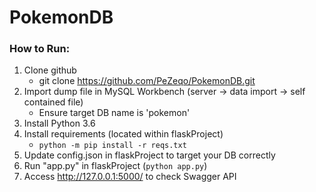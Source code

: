 # PokemonDB



### How to Run:

1. Clone github 
   - git clone https://github.com/PeZeqo/PokemonDB.git
2. Import dump file in MySQL Workbench (server -> data import -> self contained file)
   - Ensure target DB name is 'pokemon'
3. Install Python 3.6
4. Install requirements (located within flaskProject)
   - `python -m pip install -r reqs.txt`
5. Update config.json in flaskProject to target your DB correctly
6. Run "app.py" in flaskProject (`python app.py`)
7. Access http://127.0.0.1:5000/ to check Swagger API

